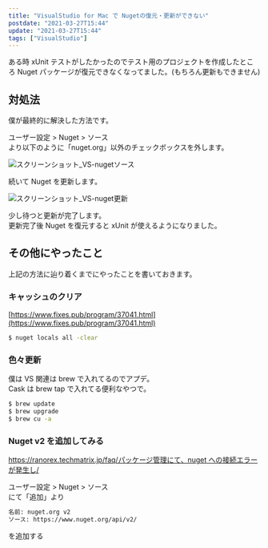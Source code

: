 ```yaml
---
title: "VisualStudio for Mac で Nugetの復元・更新ができない"
postdate: "2021-03-27T15:44"
update: "2021-03-27T15:44"
tags: ["VisualStudio"]
---
```


ある時 xUnit テストがしたかったのでテスト用のプロジェクトを作成したところ Nuget パッケージが復元できなくなってました。(もちろん更新もできません)

## 対処法

僕が最終的に解決した方法です。

ユーザー設定 > Nuget > ソース  
より以下のように「nuget.org」以外のチェックボックスを外します。

![スクリーンショット_VS-nugetソース](./screenshot_VS-nuget_source.png)

続いて Nuget を更新します。

![スクリーンショット_VS-nuget更新](./screenshot_VS-nuget_update.png)

少し待つと更新が完了します。  
更新完了後 Nuget を復元すると xUnit が使えるようになりました。

## その他にやったこと

上記の方法に辿り着くまでにやったことを書いておきます。

### キャッシュのクリア

[https://www.fixes.pub/program/37041.html](https://www.fixes.pub/program/37041.html)

```bash
$ nuget locals all -clear
```

### 色々更新

僕は VS 関連は brew で入れてるのでアプデ。  
Cask は brew tap で入れてる便利なやつで。

```bash
$ brew update
$ brew upgrade
$ brew cu -a
```

### Nuget v2 を追加してみる

[https://ranorex.techmatrix.jp/faq/パッケージ管理にて、nuget への接続エラーが発生し/](https://ranorex.techmatrix.jp/faq/%E3%83%91%E3%83%83%E3%82%B1%E3%83%BC%E3%82%B8%E7%AE%A1%E7%90%86%E3%81%AB%E3%81%A6%E3%80%81nuget%E3%81%B8%E3%81%AE%E6%8E%A5%E7%B6%9A%E3%82%A8%E3%83%A9%E3%83%BC%E3%81%8C%E7%99%BA%E7%94%9F%E3%81%97//)

ユーザー設定 > Nuget > ソース  
にて「追加」より

```txt
名前: nuget.org v2
ソース: https://www.nuget.org/api/v2/
```

を追加する

